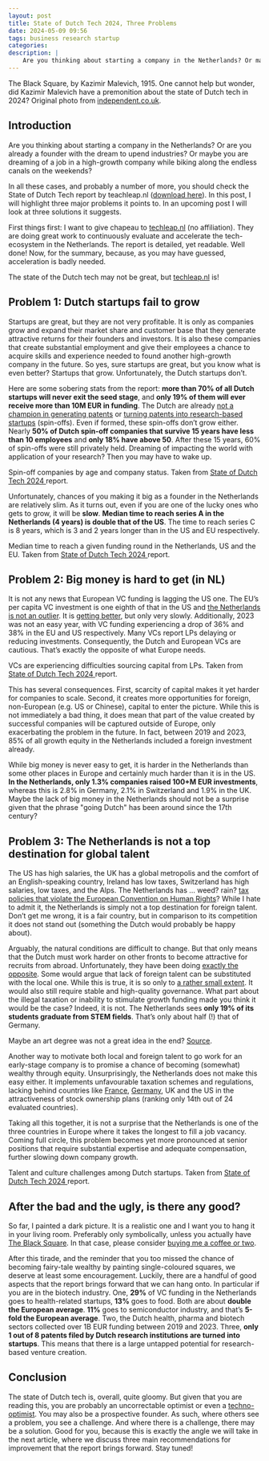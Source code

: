 ```yaml
---
layout: post
title: State of Dutch Tech 2024, Three Problems
date: 2024-05-09 09:56
tags: business research startup
categories: 
description: |
    Are you thinking about starting a company in the Netherlands? Or maybe you are dreaming of working for one that grows rapidly? Or perhaps you are a founder with the dream to upend industries? In all these cases, and a number of more, you should check the State of Dutch Tech report by teachleap.nl. In this post I will highlight three major problems it points to …
---
```

<div class="img_row"> <img class="col three" src="{{ site.baseurl }}/img/theblacksquare.png" alt="" title="Header"/> </div>
<div class="col three caption">The Black Square, by Kazimir Malevich, 1915. One cannot help but wonder, did Kazimir Malevich have a premonition about the state of Dutch tech in 2024? Original photo from <a href="https://www.independent.co.uk/arts-entertainment/art/features/kasimir-malevichs-black-square-what-does-it-say-to-you-9608316.html">independent.co.uk</a>.</div>

## Introduction

Are you thinking about starting a company in the Netherlands? Or are you already a founder with the dream to upend industries? Or maybe you are dreaming of a job in a high-growth company while biking along the endless canals on the weekends?

In all these cases, and probably a number of more, you should check the State of Dutch Tech report by teachleap.nl ([download here](https://techleap.nl/report/state-of-dutch-tech-report-2024/)). In this post, I will highlight three major problems it points to. In an upcoming post I will look at three solutions it suggests.

First things first: I want to give chapeau to [techleap.nl](https://techleap.nl/who-we-are/) (no affiliation). They are doing great work to continuously evaluate and accelerate the tech-ecosystem in the Netherlands. The report is detailed, yet readable. Well done! Now, for the summary, because, as you may have guessed, acceleration is badly needed.

<div class="img_row"> <img class="col three" src="{{ site.baseurl }}/img/stateofDutchTech.png" alt="" title="Header"/> </div>
<div class="col three caption">The state of the Dutch tech may not be great, but <a href="https://techleap.nl/">techleap.nl</a> is!</div>

## Problem 1: Dutch startups fail to grow

Startups are great, but they are not very profitable. It is only as companies grow and expand their market share and customer base that they generate attractive returns for their founders and investors. It is also these companies that create substantial employment and give their employees a chance to acquire skills and experience needed to found another high-growth company in the future. So yes, sure startups are great, but you know what is even better? Startups that grow. Unfortunately, the Dutch startups don’t.

Here are some sobering stats from the report: **more than 70% of all Dutch startups will never exit the seed stage**, and **only 19% of them will ever receive more than 10M EUR in funding**. The Dutch are already [not a champion in generating patents](https://ourworldindata.org/grapher/patent-applications-per-million) or [turning patents into research-based startups](https://www.spinout.fyi/blog/data-launch-v2) (spin-offs). Even if formed, these spin-offs don’t grow either. Nearly **50% of Dutch spin-off companies that survive 15 years have less than 10 employees** and **only 18% have above 50**. After these 15 years, 60% of spin-offs were still privately held. Dreaming of impacting the world with application of your research? Then you may have to wake up.

<div class="img_row"> <img class="col three" src="{{ site.baseurl }}/img/stateofDutchTech_noofemployees.png" alt="" title="Header"/> </div>
<div class="col three caption">Spin-off companies by age and company status. Taken from <a href="https://techleap.nl/report/state-of-dutch-tech-report-2024/">State of Dutch Tech 2024 </a> report.</div>

Unfortunately, chances of you making it big as a founder in the Netherlands are relatively slim. As it turns out, even if you are one of the lucky ones who gets to grow, it will be __slow__. **Median time to reach series A in the Netherlands (4 years) is double that of the US**. The time to reach series C is 8 years, which is 3 and 2 years longer than in the US and EU respectively.

<div class="img_row"> <img class="col three" src="{{ site.baseurl }}/img/stateofDutchTech_fundingrounds.png" alt="" title="Header"/> </div>
<div class="col three caption">Median time to reach a given funding round in the Netherlands, US and the EU. Taken from <a href="https://techleap.nl/report/state-of-dutch-tech-report-2024/">State of Dutch Tech 2024 </a> report.</div>

## Problem 2: Big money is hard to get (in NL)

It is not any news that European VC funding is lagging the US one. The EU’s per capita VC investment is one eighth of that in the US and [the Netherlands is not an outlier](https://pitchbook.com/news/articles/singapore-vc-funding-per-capita-2023). It is [getting better](https://stateofeuropeantech.com/reading-tracks/soet-in-5-minutes#C0-0-new-startup-formation), but only very slowly. Additionally, 2023 was not an easy year, with VC funding experiencing a drop of 36% and 38% in the EU and US respectively. Many VCs report LPs delaying or reducing investments. Consequently, the Dutch and European VCs are cautious. That’s exactly the opposite of what Europe needs.

<div class="img_row"> <img class="col three" src="{{ site.baseurl }}/img/stateofDutchTech_reluctantvc.png" alt="" title="Header"/> </div>
<div class="col three caption">VCs are experiencing difficulties sourcing capital from LPs. Taken from <a href="https://techleap.nl/report/state-of-dutch-tech-report-2024/">State of Dutch Tech 2024 </a> report.</div>

This has several consequences. First, scarcity of capital makes it yet harder for companies to scale. Second, it creates more opportunities for foreign, non-European (e.g. US or Chinese), capital to enter the picture. While this is not immediately a bad thing, it does mean that part of the value created by successful companies will be captured outside of Europe, only exacerbating the problem in the future. In fact, between 2019 and 2023, 85% of all growth equity in the Netherlands included a foreign investment already.

While big money is never easy to get, it is harder in the Netherlands than some other places in Europe and certainly much harder than it is in the US. **In the Netherlands, only 1.3% companies raised 100+M EUR investments**, whereas this is 2.8% in Germany, 2.1% in Switzerland and 1.9% in the UK. Maybe the lack of big money in the Netherlands should not be a surprise given that the phrase "going Dutch" has been around since the 17th century?

## Problem 3: The Netherlands is not a top destination for global talent

The US has high salaries, the UK has a global metropolis and the comfort of an English-speaking country, Ireland has low taxes, Switzerland has high salaries, low taxes, and the Alps. The Netherlands has … weed? rain? [tax policies that violate the European Convention on Human Rights](https://www.pwc.nl/en/insights-and-publications/tax-news/income/box-3-compensation-until-2024--new-system-from-2025.html)? While I hate to admit it, the Netherlands is simply not a top destination for foreign talent. Don’t get me wrong, it is a fair country, but in comparison to its competition it does not stand out (something the Dutch would probably be happy about).

Arguably, the natural conditions are difficult to change. But that only means that the Dutch must work harder on other fronts to become attractive for recruits from abroad. Unfortunately, they have been doing [exactly the opposite](https://expatax.nl/the-30-ruling-in-2024-what-has-changed/). Some would argue that lack of foreign talent can be substituted with the local one. While this is true, it is so only to [a rather small extent](https://www.mckinsey.com/capabilities/mckinsey-digital/our-insights/reinventing-the-european-economy-from-within). It would also still require stable and high-quality governance. What part about the illegal taxation or inability to stimulate growth funding made you think it would be the case? Indeed, it is not. The Netherlands sees **only 19% of its students graduate from STEM fields**. That’s only about half (!) that of Germany.

<div class="img_row"> <img class="col three" src="{{ site.baseurl }}/img/artdegreecomics.jpeg" alt="" title="Header"/> </div>
<div class="col three caption">Maybe an art degree was not a great idea in the end? <a href="https://www.memedroid.com/memes/detail/1520310">Source</a>.</div>

Another way to motivate both local and foreign talent to go work for an early-stage company is to promise a chance of becoming (somewhat) wealthy through equity. Unsurprisingly, the Netherlands does not make this easy either. It implements unfavourable taxation schemes and regulations, lacking behind countries like [France](https://techcrunch.com/2023/10/24/france-wants-to-boost-angel-investment-by-copying-uks-investment-schemes/), [Germany](https://sifted.eu/articles/germany-startup-esop-rule-changes), UK and the US in the attractiveness of stock ownership plans (ranking only 14th out of 24 evaluated countries).

Taking all this together, it is not a surprise that the Netherlands is one of the three countries in Europe where it takes the longest to fill a job vacancy. Coming full circle, this problem becomes yet more pronounced at senior positions that require substantial expertise and adequate compensation, further slowing down company growth.

<div class="img_row"> <img class="col three" src="{{ site.baseurl }}/img/stateofDutchTech_talentchallenges.png" alt="" title="Header"/> </div>
<div class="col three caption">Talent and culture challenges among Dutch startups. Taken from <a href="https://techleap.nl/report/state-of-dutch-tech-report-2024/">State of Dutch Tech 2024 </a> report. </div>

## After the bad and the ugly, is there any good?

So far, I painted a dark picture. It is a realistic one and I want you to hang it in your living room. Preferably only symbolically, unless you actually have [The Black Square](https://www.wikiart.org/en/kazimir-malevich/black-square-1915). In that case, please consider [buying me a coffee or two](https://www.gofundme.com/f/empower-dutch-leadership-support-our-journey-to-the-2024-al).

After this tirade, and the reminder that you too missed the chance of becoming fairy-tale wealthy by painting single-coloured squares, we deserve at least some encouragement. Luckily, there are a handful of good aspects that the report brings forward that we can hang onto. In particular if you are in the biotech industry. One, **29%** of VC funding in the Netherlands goes to health-related startups, **13%** goes to food. Both are about **double the European average**. **11%** goes to semiconductor industry, and that’s **5-fold the European average**. Two, the Dutch health, pharma and biotech sectors collected over 1B EUR funding between 2019 and 2023. Three, **only 1 out of 8 patents filed by Dutch research institutions are turned into startups**. This means that there is a large untapped potential for research-based venture creation.
 
## Conclusion

The state of Dutch tech is, overall, quite gloomy. But given that you are reading this, you are probably an uncorrectable optimist or even a [techno-optimist](https://vitalik.eth.limo/general/2023/11/27/techno_optimism.html). You may also be a prospective founder. As such, where others see a problem, you see a challenge. And where there is a challenge, there may be a solution. Good for you, because this is exactly the angle we will take in the next article, where we discuss three main recommendations for improvement that the report brings forward. Stay tuned!

